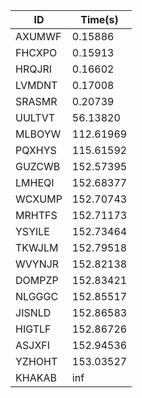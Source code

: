 |ID|Time(s)|
|-|-|
|AXUMWF|0.15886|
|FHCXPO|0.15913|
|HRQJRI|0.16602|
|LVMDNT|0.17008|
|SRASMR|0.20739|
|UULTVT|56.13820|
|MLBOYW|112.61969|
|PQXHYS|115.61592|
|GUZCWB|152.57395|
|LMHEQI|152.68377|
|WCXUMP|152.70743|
|MRHTFS|152.71173|
|YSYILE|152.73464|
|TKWJLM|152.79518|
|WVYNJR|152.82138|
|DOMPZP|152.83421|
|NLGGGC|152.85517|
|JISNLD|152.86583|
|HIGTLF|152.86726|
|ASJXFI|152.94536|
|YZHOHT|153.03527|
|KHAKAB|inf|
